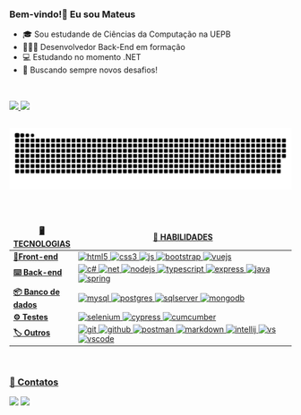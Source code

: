 ### Bem-vindo!👋 Eu sou Mateus


- 🎓 Sou estudande de Ciências da Computação na UEPB
- 👨🏽‍💻 Desenvolvedor Back-End em formação
- 💻 Estudando no momento .NET
- 💭 Buscando sempre novos desafios!

##
<br>

 <div>
  <a href="https://github.com/mateus-ssouza">
  <img height="180em" src="https://github-readme-stats.vercel.app/api?username=mateus-ssouza&show_icons=true&theme=highcontrast&include_all_commits=true&count_private=true"/>
  <img height="180em" src="https://github-readme-stats.vercel.app/api/top-langs/?username=mateus-ssouza&layout=compact&langs_count=7&theme=highcontrast"/>
</div>
   
##
 
![Snake animation](https://github.com/mateus-ssouza/mateus-ssouza/blob/output/github-contribution-grid-snake.svg)

##

<br>

<table>
  <thead align="center">
    <tr>
      	<td><b>🖥 TECNOLOGIAS</b></td>
	<td><b>🌟 HABILIDADES</b></td>
    </tr>
  </thead>
  <tbody>
    <tr>
	    <td> <b>📱Front-end</b></td>
	    <td>
		    <img alt="html5" src="https://img.shields.io/badge/-HTML5-E34F26?style=flat-square&logo=html5&logoColor=white" />
		    <img alt="css3" src="https://img.shields.io/badge/CSS-239120?&style=flat-square&logo=css3&logoColor=white" />
		    <img alt="js" src="https://img.shields.io/badge/JavaScript-F7DF1E?style=flat-square&logo=javascript&logoColor=black" />
		    <img alt="bootstrap" src="https://img.shields.io/badge/Bootstrap-563D7C?style=flat-square&logo=bootstrap&logoColor=white" /> 
		    <img alt="vuejs" src="https://img.shields.io/badge/Vue.js-4FC08D?style=flat-square&logo=vue.js&logoColor=white" />
	    </td>
    </tr>
    <tr>
	   <td> <b>⌨️ Back-end</b></td>
	     <td width="600px">
		     <img alt="c#" src="https://img.shields.io/badge/C%23-239120?style=flat-square&logo=c-sharp&logoColor=white" />
		     <img alt="net" src="https://img.shields.io/badge/.NET-5C2D91?style=flat-square&logo=.net&logoColor=white" />
		     <img alt="nodejs" src="https://img.shields.io/badge/Node.js-339933?style=flat-square&logo=node.js&logoColor=white" />
		     <img alt="typescript" src="https://img.shields.io/badge/TypeScript-3178C6?style=flat-square&logo=typescript&logoColor=white" />
		     <img alt="express" src="https://img.shields.io/badge/Express-000000?style=flat-square&logo=express&logoColor=white" />
		     <img alt="java" src="https://img.shields.io/badge/Java-ED8B00?style=flat-squaree&logo=java&logoColor=white" />
		     <img alt="spring" src="https://img.shields.io/badge/Spring-6DB33F?style=flat-square&logo=spring&logoColor=white" />
	    </td>
    </tr>
    <tr>
	   <td> <b>📦 Banco de dados</b></td>
	     <td width="600px">
		     <img alt="mysql" src="https://img.shields.io/badge/MySQL-4479A1?style==flat-square&logo=mysql&logoColor=white" />
		     <img alt="postgres" src="https://img.shields.io/badge/PostgreSQL-316192?style=flat-square&logo=postgresql&logoColor=white" />
		     <img alt="sqlserver" src="https://img.shields.io/badge/SQL%20Server-CC2927?style=flat-square&logo=microsoft-sql-server&logoColor=white" />
		     <img alt="mongodb" src="https://img.shields.io/badge/MongoDB-47A248?style=flat-square&logo=mongodb&logoColor=white" />
	    </td>
    </tr>
    <tr>
	   <td> <b>⚙️ Testes</b></td>
	     <td width="600px">
		    <img alt="selenium" src="https://img.shields.io/badge/Selenium%20WebDriver-43B02A?style=flat-square&logo=selenium&logoColor=white" />
		    <img alt="cypress" src="https://img.shields.io/badge/Cypress-17202C?style=flat-square&logo=cypress&logoColor=white" />
		    <img alt="cumcumber" src="https://img.shields.io/badge/Cucumber-23D96C?style=flat-square&logo=cucumber&logoColor=white" />
	    </td>
    </tr>
    <tr>
	    <td> <b>🏷 Outros</b></td>
	     <td >
		    <img alt="git" src="https://img.shields.io/badge/-Git-F05032?style=flat-square&logo=git&logoColor=white" />
		    <img alt="github" src="https://img.shields.io/badge/github-%23121011.svg?style=flat-square&logo=github&logoColor=white" />
		    <img alt="postman" src="https://img.shields.io/badge/Postman-FF6C37?style=flat-square&logo=postman&logoColor=white" />
		    <img alt="markdown" src="https://img.shields.io/badge/Markdown-000000?style=flat-square&logo=markdown&logoColor=white" />
      <img alt="intellij" src="https://img.shields.io/badge/IntelliJ%20IDEA-000000?style=flat-square&logo=intellij-idea&logoColor=white" />
      <img alt="vs" src="https://img.shields.io/badge/Visual%20Studio-5C2D91?style=flat-square&logo=visual-studio&logoColor=white" />
      <img alt="vscode" src="https://img.shields.io/badge/Visual%20Studio%20Code-007ACC?style=flat-square&logo=visual-studio-code&logoColor=white" />
	    </td>
    </tr>
  </tbody>
</table>

<br>

### 🪪 Contatos
<div>
 <a href="mailto:msouzacrv@gmail.com"><img src="https://img.shields.io/badge/-Gmail-%23333?style=for-the-badge&logo=gmail&logoColor=white" target="_blank"></a>
 <a href="https://www.linkedin.com/in/mateus-ssouza/" target="_blank"><img src="https://img.shields.io/badge/-LinkedIn-%230077B5?style=for-the-badge&logo=linkedin&logoColor=white" target="_blank"></a> 
</div>
